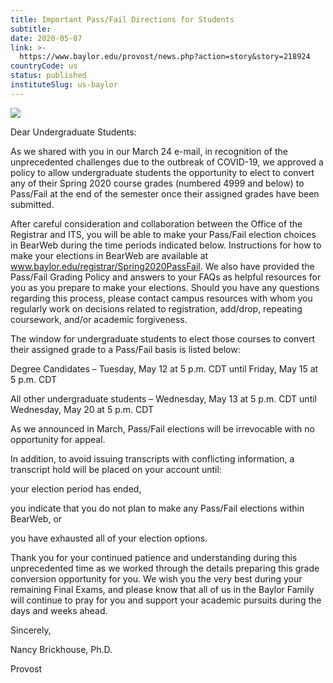 ```yaml
---
title: Important Pass/Fail Directions for Students
subtitle: 
date: 2020-05-07
link: >-
  https://www.baylor.edu/provost/news.php?action=story&story=218924
countryCode: us
status: published
instituteSlug: us-baylor
---
```

![](https://www.baylor.edu/images/bu/bayloruniversity_social-media.png)

Dear Undergraduate Students:

As we shared with you in our March 24 e-mail, in recognition of the unprecedented challenges due to the outbreak of COVID-19, we approved a policy to allow undergraduate students the opportunity to elect to convert any of their Spring 2020 course grades (numbered 4999 and below) to Pass/Fail at the end of the semester once their assigned grades have been submitted.

After careful consideration and collaboration between the Office of the Registrar and ITS, you will be able to make your Pass/Fail election choices in BearWeb during the time periods indicated below. Instructions for how to make your elections in BearWeb are available at www.baylor.edu/registrar/Spring2020PassFail. We also have provided the Pass/Fail Grading Policy and answers to your FAQs as helpful resources for you as you prepare to make your elections. Should you have any questions regarding this process, please contact campus resources with whom you regularly work on decisions related to registration, add/drop, repeating coursework, and/or academic forgiveness.

The window for undergraduate students to elect those courses to convert their assigned grade to a Pass/Fail basis is listed below:

Degree Candidates – Tuesday, May 12 at 5 p.m. CDT until Friday, May 15 at 5 p.m. CDT

All other undergraduate students – Wednesday, May 13 at 5 p.m. CDT until Wednesday, May 20 at 5 p.m. CDT

As we announced in March, Pass/Fail elections will be irrevocable with no opportunity for appeal.

In addition, to avoid issuing transcripts with conflicting information, a transcript hold will be placed on your account until:

your election period has ended,

you indicate that you do not plan to make any Pass/Fail elections within BearWeb, or

you have exhausted all of your election options.

Thank you for your continued patience and understanding during this unprecedented time as we worked through the details preparing this grade conversion opportunity for you. We wish you the very best during your remaining Final Exams, and please know that all of us in the Baylor Family will continue to pray for you and support your academic pursuits during the days and weeks ahead.

Sincerely,

Nancy Brickhouse, Ph.D.

Provost